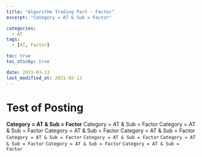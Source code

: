 ```yaml
---
title: "Algorithm Trading Part - Factor"
excerpt: "Category = AT & Sub = Factor"

categories:
  - AT
tags:
  - [AT, Factor]

toc: true
toc_sticky: true

date: 2021-03-13
last_modified_at: 2021-03-13
---
```


# Test of Posting
**Category = AT & Sub = Factor**
Category = AT & Sub = Factor
Category = AT & Sub = Factor
Category = AT & Sub = Factor
Category = AT & Sub = Factor
`Category = AT & Sub = Factor`
`Category = AT & Sub = Factor`
`Category = AT & Sub = Factor`
`Category = AT & Sub = Factor`
`Category = AT & Sub = Factor`